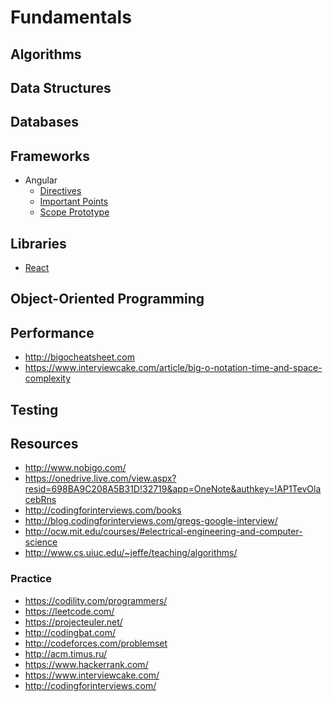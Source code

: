 Fundamentals
============

## Algorithms

## Data Structures

## Databases


## Frameworks

* Angular
  * [Directives](https://github.com/gsingh1370/fundamentals/blob/master/angular/angular%20directives)
  * [Important Points](https://github.com/gsingh1370/funÂdamentals/blob/master/angular/Angular%20important%20points)
  * [Scope Prototype](https://github.com/gsingh1370/fundamentals/blob/master/angular/Angular_scope_prototype)

## Libraries

* [React](https://github.com/gsingh1370/fundamentals/blob/master/react/basics.md)

## Object-Oriented Programming

## Performance
* http://bigocheatsheet.com
* https://www.interviewcake.com/article/big-o-notation-time-and-space-complexity

## Testing

## Resources
* http://www.nobigo.com/
* https://onedrive.live.com/view.aspx?resid=698BA9C208A5B31D!32719&app=OneNote&authkey=!AP1TevOlacebRns
* http://codingforinterviews.com/books
* http://blog.codingforinterviews.com/gregs-google-interview/
* http://ocw.mit.edu/courses/#electrical-engineering-and-computer-science
* http://www.cs.uiuc.edu/~jeffe/teaching/algorithms/

### Practice
* https://codility.com/programmers/
* https://leetcode.com/
* https://projecteuler.net/
* http://codingbat.com/
* http://codeforces.com/problemset
* http://acm.timus.ru/
* https://www.hackerrank.com/
* https://www.interviewcake.com/
* http://codingforinterviews.com/

